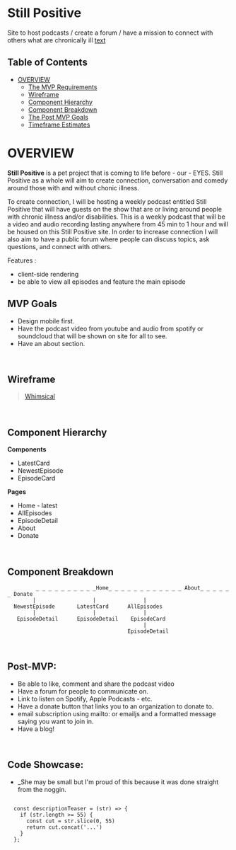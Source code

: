 # Still Positive
Site to host podcasts / create a forum / have a mission to connect with others what are chronically ill
[text](https://stillpositive.netlify.app/)

## Table of Contents <!-- omit in toc -->
- [OVERVIEW](#overview)
  - [The MVP Requirements](#mvp-goals)
  - [Wireframe](#wireframe)
  - [Component Hierarchy](#component-hierarchy)
  - [Component Breakdown](#component-breakdown)
  - [The Post MVP Goals](#post-mvp)
  - [Timeframe Estimates](#time-estimates)

# OVERVIEW

 **Still Positive** is a pet project that is coming to life before - our - EYES. Still Positive as a whole will aim to create connection, conversation and comedy around those with and without chonic illness.
 
 To create connection, I will be hosting a weekly podcast entitled Still Positive that will have guests on the show that are or living around people with chronic illness and/or disabilities. This is a weekly podcast that will be a video and audio recording lasting anywhere from 45 min to 1 hour and will be housed on this Still Positive site. In order to increase connection I will also aim to have a public forum where people can discuss topics, ask questions, and connect with others. 
 
 
 Features : 
 - client-side rendering
 - be able to view all episodes and feature the main episode

 
## MVP Goals

- Design mobile first.
- Have the podcast video from youtube and audio from spotify or soundcloud that will be shown on site for all to see.
- Have an about section.


<br>

## Wireframe


> [Whimsical](https://whimsical.com/)

<br>

## Component Hierarchy

**Components**
- LatestCard
- NewestEpisode
- EpisodeCard

**Pages**
- Home - latest
- AllEpisodes
- EpisodeDetail
- About
- Donate 

<br>

## Component Breakdown
``` structure
         _ _ _ _ _ _ _ _ _ _Home_ _ _ _ _ _ _ _ _ _ _ _ About_ _ _ _ _ _ Donate
        |                  |               |
  NewestEpisode       LatestCard      AllEpisodes
        |                  |               |
   EpisodeDetail      EpisodeDetail    EpisodeCard
                                           |
                                      EpisodeDetail
 ```
<br>

## Post-MVP:

   - Be able to like, comment and share the podcast video 
   - Have a forum for people to communicate on.
   - Link to listen on Spotify, Apple Podcasts - etc. 
   - Have a donate button that links you to an organization to donate to. 
   - email subscription using mailto: or emailjs and a formatted message saying you want to join in. 
   - Have a blog!
   
<br>

## Code Showcase:
- _She may be small but I'm proud of this because it was done straight from the noggin.  

``` structure

  const descriptionTeaser = (str) => {
    if (str.length >= 55) {
      const cut = str.slice(0, 55)
      return cut.concat('...')
    }
  };

```


   
